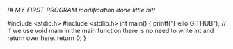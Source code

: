 /*# MY-FIRST-PROGRAM
modification done little bit*/

#include <stdio.h>
#include <stdlib.h>
int main()
{
printf("Hello GITHUB"); // if we use void main in the main function there is no need to write int and return over here.
return 0;
}

